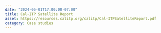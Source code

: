 ```yaml
---
date: "2024-05-01T17:00:00-07:00"
title: Cal-ITP Satellite Report
asset: https://resources.calitp.org/calitp/Cal-ITPSatelliteReport.pdf
category: Case studies
---
```

